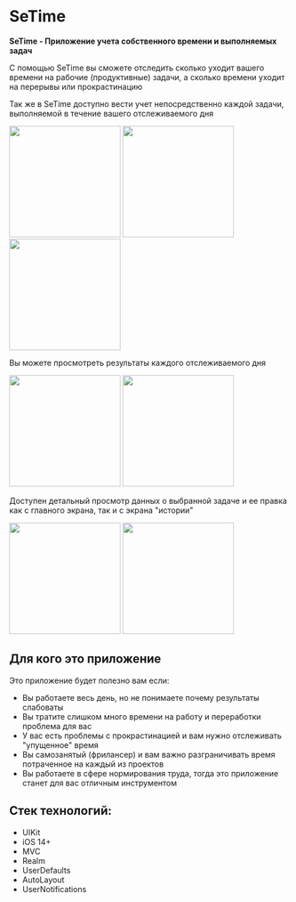 # SeTime
**SeTime - Приложение учета собственного времени и выполняемых задач**

С помощью SeTime вы сможете отследить сколько уходит вашего времени на рабочие (продуктивные) задачи, а сколько времени уходит на перерывы или прокрастинацию

Так же в SeTime доступно вести учет непосредственно каждой задачи, выполняемой в течение вашего отслеживаемого дня

<img src="https://user-images.githubusercontent.com/37073946/203815273-27471ffe-50ff-436d-872a-3c22f8efe9e1.png" width="200" /> <img src="https://user-images.githubusercontent.com/37073946/203815282-c08897c6-5f9d-4dc7-86ba-34f3fba97833.png" width="200" /> <img src="https://user-images.githubusercontent.com/37073946/203815278-0ba363cb-eeb6-4b38-9fcc-1f1a9695facb.png" width="200" />

Вы можете просмотреть результаты каждого отслеживаемого дня

<img src="https://user-images.githubusercontent.com/37073946/203816452-33010675-3c65-40ec-9714-96f2538c5370.png" width="200" /> <img src="https://user-images.githubusercontent.com/37073946/203816459-490ff2c9-94c8-443a-921b-83db0e966a7d.png" width="200" />

Доступен детальный просмотр данных о выбранной задаче и ее правка как с главного экрана, так и с экрана "истории"

<img src="https://user-images.githubusercontent.com/37073946/203816461-b3baa47f-8900-4330-b120-2a750184c03e.png" width="200" /> <img src="https://user-images.githubusercontent.com/37073946/203816066-002f64d2-c871-4b21-adb4-b222adfc70aa.png" width="200" />

## Для кого это приложение

Это приложение будет полезно вам если:
* Вы работаете весь день, но не понимаете почему результаты слабоваты
* Вы тратите слишком много времени на работу и переработки проблема для вас
* У вас есть проблемы с прокрастинацией и вам нужно отслеживать "упущенное" время
* Вы самозанятый (фрилансер) и вам важно разграничивать время потраченное на каждый из проектов
* Вы работаете в сфере нормирования труда, тогда это приложение станет для вас отличным инструментом

## Стек технологий:
* UIKit
* iOS 14+
* MVC
* Realm
* UserDefaults
* AutoLayout
* UserNotifications
